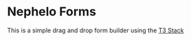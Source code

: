 # Nephelo Forms

This is a simple drag and drop form builder using the [T3 Stack](https://create.t3.gg/)

